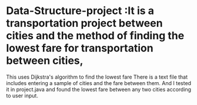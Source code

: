 # Data-Structure-project :It is a transportation project between cities and the method of finding the lowest fare for transportation between cities,
This uses Dijkstra's algorithm to find the lowest fare
There is a text file that includes entering a sample of cities and the fare between them.
And I tested it in  project.java and found the lowest fare between any two cities according to user input.
